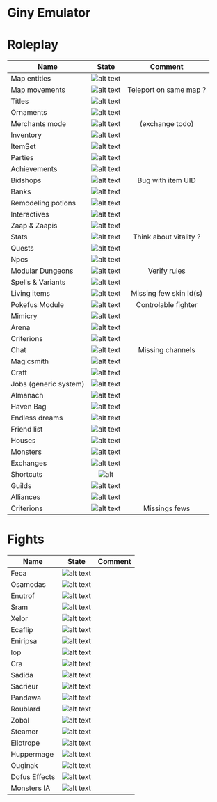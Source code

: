 

# Giny Emulator

# Roleplay

 | Name   |      State      |  Comment  
|----------|:-------------:|:-------------:|
| Map entities |   ![alt text](https://img.shields.io/badge/Done-green) | 
| Map movements |   ![alt text](https://img.shields.io/badge/Done-green)    | Teleport on same map ?
| Titles | ![alt text](https://img.shields.io/badge/Done-green)  | 
| Ornaments | ![alt text](https://img.shields.io/badge/Done-green)   |
| Merchants mode  | ![alt text](https://img.shields.io/badge/Started-orange)   | (exchange todo)
| Inventory | ![alt text](https://img.shields.io/badge/Done-green)   |
| ItemSet | ![alt text](https://img.shields.io/badge/Todo-red)  |
| Parties | ![alt text](https://img.shields.io/badge/Done-green)   |
| Achievements  |![alt text](https://img.shields.io/badge/Todo-red)  |
| Bidshops |![alt text](https://img.shields.io/badge/Started-orange) | Bug with item UID
| Banks  |![alt text](https://img.shields.io/badge/Done-green)   |
| Remodeling potions | ![alt text](https://img.shields.io/badge/Todo-red) |
| Interactives | ![alt text](https://img.shields.io/badge/Done-green)  |
| Zaap & Zaapis | ![alt text](https://img.shields.io/badge/Done-green)   |
| Stats | ![alt text](https://img.shields.io/badge/Done-green)    | Think about vitality ?
| Quests | ![alt text](https://img.shields.io/badge/Todo-red)  |
| Npcs  |![alt text](https://img.shields.io/badge/Done-green)  
| Modular Dungeons | ![alt text](https://img.shields.io/badge/Done-green) | Verify rules
| Spells & Variants | ![alt text](https://img.shields.io/badge/Done-green)   |
| Living items | ![alt text](https://img.shields.io/badge/Started-orange)  | Missing few skin Id(s)
| Pokefus Module | ![alt text](https://img.shields.io/badge/Started-orange)  | Controlable fighter
| Mimicry | ![alt text](https://img.shields.io/badge/Todo-red)  |
| Arena  | ![alt text](https://img.shields.io/badge/Todo-red) |
| Criterions | ![alt text](https://img.shields.io/badge/Done-green)   |
| Chat | ![alt text](https://img.shields.io/badge/Started-orange)   | Missing channels
| Magicsmith | ![alt text](https://img.shields.io/badge/Todo-red)   |
| Craft | ![alt text](https://img.shields.io/badge/Todo-red)|
| Jobs (generic system) | ![alt text](https://img.shields.io/badge/Done-green)  |
| Almanach | ![alt text](https://img.shields.io/badge/Todo-red) |
| Haven Bag | ![alt text](https://img.shields.io/badge/Todo-red) |
| Endless dreams | ![alt text](https://img.shields.io/badge/Todo-red) |
| Friend list | ![alt text](https://img.shields.io/badge/Todo-red) |
| Houses | ![alt text](https://img.shields.io/badge/Todo-red) |
| Monsters | ![alt text](https://img.shields.io/badge/Done-green)  |
| Exchanges | ![alt text](https://img.shields.io/badge/Done-green)  |
| Shortcuts | ![alt](https://img.shields.io/badge/Done-green) |
| Guilds | ![alt text](https://img.shields.io/badge/Todo-red) |
| Alliances | ![alt text](https://img.shields.io/badge/Todo-red) |
| Criterions | ![alt text](https://img.shields.io/badge/Started-orange)  | Missings fews


# Fights

 | Name   |      State      |  Comment  
|----------|:-------------:|:-------------:|
| Feca | ![alt text](https://img.shields.io/badge/Todo-red) | 
| Osamodas | ![alt text](https://img.shields.io/badge/Todo-red)
| Enutrof | ![alt text](https://img.shields.io/badge/Todo-red)
| Sram | ![alt text](https://img.shields.io/badge/Todo-red)
| Xelor  | ![alt text](https://img.shields.io/badge/Started-orange)   |  
| Ecaflip | ![alt text](https://img.shields.io/badge/Todo-red)   |
| Eniripsa | ![alt text](https://img.shields.io/badge/Todo-red)  |
| Iop | ![alt text](https://img.shields.io/badge/Todo-red)   |
| Cra  |![alt text](https://img.shields.io/badge/Todo-red)  |
| Sadida |![alt text](https://img.shields.io/badge/Todo-red) | 
| Sacrieur  |![alt text](https://img.shields.io/badge/Todo-red)   |
| Pandawa | ![alt text](https://img.shields.io/badge/Todo-red) |
| Roublard | ![alt text](https://img.shields.io/badge/Todo-red)  |
| Zobal | ![alt text](https://img.shields.io/badge/Todo-red)  |
| Steamer | ![alt text](https://img.shields.io/badge/Todo-red)   |
| Eliotrope | ![alt text](https://img.shields.io/badge/Todo-red)  |
| Huppermage  |![alt text](https://img.shields.io/badge/Todo-red)
| Ouginak | ![alt text](https://img.shields.io/badge/Todo-red) | 
| Dofus Effects | ![alt text](https://img.shields.io/badge/Started-orange)   |
| Monsters IA | ![alt text](https://img.shields.io/badge/Started-orange)  | 



